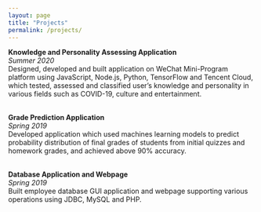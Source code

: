 ```yaml
---
layout: page
title: "Projects"
permalink: /projects/
---
```


**Knowledge and Personality Assessing Application**\
*Summer 2020*\
Designed, developed and built application on WeChat Mini-Program platform using JavaScript, Node.js, Python, TensorFlow and Tencent Cloud, which tested, assessed and classified user’s knowledge and personality in various fields such as COVID-19, culture and entertainment.
<br/>
<br/>

**Grade Prediction Application**\
*Spring 2019*\
Developed application which used machines learning models to predict probability distribution of final grades of students from initial quizzes and homework grades, and achieved above 90% accuracy.
<br/>
<br/>

**Database Application and Webpage**\
*Spring 2019*\
Built employee database GUI application and webpage supporting various operations using JDBC, MySQL and PHP.
<br/>
<br/>
